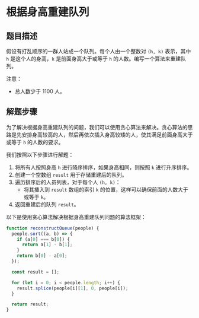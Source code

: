 # 根据身高重建队列

## 题目描述

假设有打乱顺序的一群人站成一个队列。每个人由一个整数对 `(h, k)` 表示，其中 `h` 是这个人的身高，`k` 是前面身高大于或等于 `h` 的人数。编写一个算法来重建队列。

注意：
- 总人数少于 1100 人。

## 解题步骤

为了解决根据身高重建队列的问题，我们可以使用贪心算法来解决。贪心算法的思路是先安排身高较高的人，然后再依次插入身高较矮的人，使其满足前面身高大于或等于 `h` 的人数的要求。

我们按照以下步骤进行解题：

1. 将所有人按照身高 `h` 进行降序排序，如果身高相同，则按照 `k` 进行升序排序。
2. 创建一个空数组 `result` 用于存储重建后的队列。
3. 遍历排序后的人员列表，对于每个人 `(h, k)`：
   - 将其插入到 `result` 数组的索引 `k` 的位置，这样可以确保前面的人数大于或等于 `k`。
4. 返回重建后的队列 `result`。

以下是使用贪心算法解决根据身高重建队列问题的算法框架：

```javascript
function reconstructQueue(people) {
  people.sort((a, b) => {
    if (a[0] === b[0]) {
      return a[1] - b[1];
    }
    return b[0] - a[0];
  });

  const result = [];

  for (let i = 0; i < people.length; i++) {
    result.splice(people[i][1], 0, people[i]);
  }

  return result;
}
```